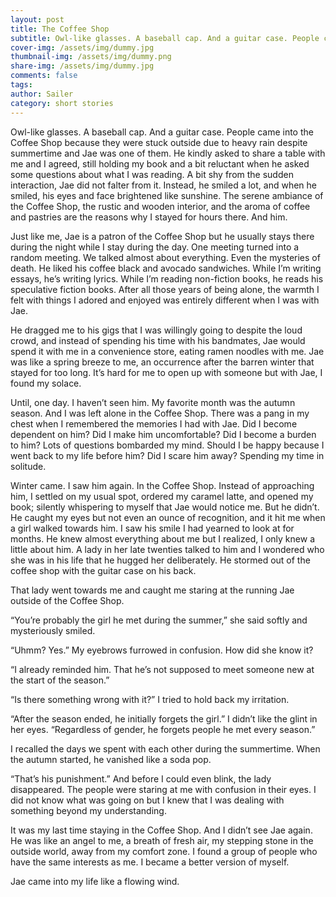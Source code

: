 ```yaml
---
layout: post
title: The Coffee Shop
subtitle: Owl-like glasses. A baseball cap. And a guitar case. People came into the Coffee Shop because they were stuck outside due to heavy rain despite summertime and Jae was one of them. He kindly asked to share a table with me and I agreed, still holding my book and a bit reluctant when he asked some questions about what I was reading. A bit shy from the sudden interaction, Jae did not falter from it. Instead, he smiled a lot, and when he smiled, his eyes and face brightened like sunshine. The serene ambiance of the Coffee Shop, the rustic and wooden interior, and the aroma of coffee and pastries are the reasons why I stayed for hours there. And him.
cover-img: /assets/img/dummy.jpg
thumbnail-img: /assets/img/dummy.png
share-img: /assets/img/dummy.jpg
comments: false
tags: 
author: Sailer
category: short stories
---
```


Owl-like glasses. A baseball cap. And a guitar case. People came into the Coffee Shop because they were stuck outside due to heavy rain despite summertime and Jae was one of them. He kindly asked to share a table with me and I agreed, still holding my book and a bit reluctant when he asked some questions about what I was reading. A bit shy from the sudden interaction, Jae did not falter from it. Instead, he smiled a lot, and when he smiled, his eyes and face brightened like sunshine. The serene ambiance of the Coffee Shop, the rustic and wooden interior, and the aroma of coffee and pastries are the reasons why I stayed for hours there. And him.

Just like me, Jae is a patron of the Coffee Shop but he usually stays there during the night while I stay during the day. One meeting turned into a random meeting. We talked almost about everything. Even the mysteries of death. He liked his coffee black and avocado sandwiches. While I’m writing essays, he’s writing lyrics. While I’m reading non-fiction books, he reads his speculative fiction books. After all those years of being alone, the warmth I felt with things I adored and enjoyed was entirely different when I was with Jae.

He dragged me to his gigs that I was willingly going to despite the loud crowd, and instead of spending his time with his bandmates, Jae would spend it with me in a convenience store, eating ramen noodles with me. Jae was like a spring breeze to me, an occurrence after the barren winter that stayed for too long. It’s hard for me to open up with someone but with Jae, I found my solace.

Until, one day. I haven’t seen him. My favorite month was the autumn season. And I was left alone in the Coffee Shop. There was a pang in my chest when I remembered the memories I had with Jae. Did I become dependent on him? Did I make him uncomfortable? Did I become a burden to him? Lots of questions bombarded my mind. Should I be happy because I went back to my life before him? Did I scare him away? Spending my time in solitude.

Winter came. I saw him again. In the Coffee Shop. Instead of approaching him, I settled on my usual spot, ordered my caramel latte, and opened my book; silently whispering to myself that Jae would notice me. But he didn’t. He caught my eyes but not even an ounce of recognition, and it hit me when a girl walked towards him. I saw his smile I had yearned to look at for months. He knew almost everything about me but I realized, I only knew a little about him. A lady in her late twenties talked to him and I wondered who she was in his life that he hugged her deliberately. He stormed out of the coffee shop with the guitar case on his back.

That lady went towards me and caught me staring at the running Jae outside of the Coffee Shop.

“You’re probably the girl he met during the summer,” she said softly and mysteriously smiled.

“Uhmm? Yes.” My eyebrows furrowed in confusion. How did she know it?

“I already reminded him. That he’s not supposed to meet someone new at the start of the season.”

“Is there something wrong with it?” I tried to hold back my irritation.

“After the season ended, he initially forgets the girl.” I didn’t like the glint in her eyes. “Regardless of gender, he forgets people he met every season.”

I recalled the days we spent with each other during the summertime. When the autumn started, he vanished like a soda pop.

“That’s his punishment.” And before I could even blink, the lady disappeared. The people were staring at me with confusion in their eyes. I did not know what was going on but I knew that I was dealing with something beyond my understanding.

It was my last time staying in the Coffee Shop. And I didn’t see Jae again. He was like an angel to me, a breath of fresh air, my stepping stone in the outside world, away from my comfort zone. I found a group of people who have the same interests as me. I became a better version of myself.

Jae came into my life like a flowing wind.  
